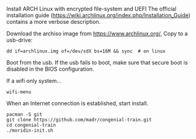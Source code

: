 Install ARCH Linux with encrypted file-system and UEFI The official installation guide (https://wiki.archlinux.org/index.php/Installation_Guide) contains a more verbose description.

Download the archiso image from https://www.archlinux.org/, Copy to a usb-drive:

    dd if=archlinux.img of=/dev/sdX bs=16M && sync  # on linux

Boot from the usb. If the usb fails to boot, make sure that secure boot is disabled in the BIOS configuration.

If a wifi only system...

    wifi-menu

When an Internet connection is established, start install.

    pacman -S git
    git clone https://github.com/madr/congenial-train.git
    cd congenial-train
    ./moridin-init.sh
